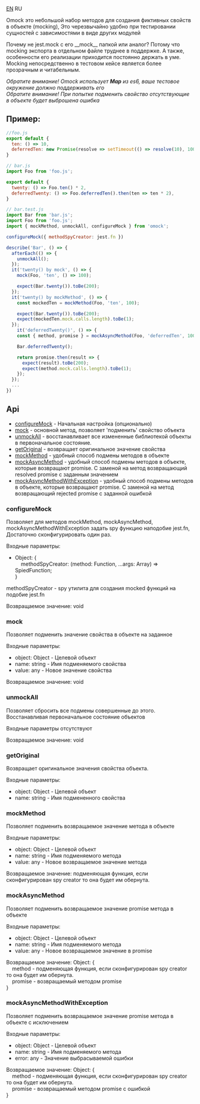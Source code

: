 <a href="https://github.com/LonelyGriffin/omock/blob/master/README.md">EN</a> RU

Omock это небольшой набор методов для создания фиктивных свойств в объекте (mocking), Это черезвычайно удобно при тестировании сущностей с зависимостями в виде других модулей <br/>

Почему не jest.mock с его \_\_mock\_\_ папкой или аналог? Потому что mocking экспорта в отдельном файле труднее в поддержке. А также, особенности его реализации приходится постоянно держать в уме.
Mocking непосредственно в тестовом кейсе является более прозрачным и читабельным.

*Обратите внимание! Omock использует **Map** из es6, ваше тестовое окружение должно поддерживать его*<br/>
*Обратите внимание! При попытке подменить свойство отсутствующие в объекте будет выброшена ошибка*

## Пример:
```javascript
//foo.js
export default {
  ten: () => 10,
  deferredTen: new Promise(resolve => setTimeout(() => resolve(10), 100),
}

// bar.js
import Foo from 'foo.js';

export default {
  twenty: () => Foo.ten() * 2,
  deferredTwenty: () => Foo.deferredTen().then(ten => ten * 2),
}

// bar.test.js
import Bar from 'bar.js';
import Foo from 'foo.js';
import { mockMethod, unmockAll, configureMock } from 'omock';

configureMock({ methodSpyCreator: jest.fn })

describe('Bar', () => {
  afterEach(() => {
    unmockAll();
  });
  it('twenty() by mock', () => {
    mock(Foo, 'ten', () => 100);

    expect(Bar.twenty()).toBe(200);
  });
  it('twenty() by mockMethod', () => {
    const mockedTen = mockMethod(Foo, 'ten', 100);

    expect(Bar.twenty()).toBe(200);
    expect(mockedTen.mock.calls.length).toBe(1);
  });
    it('deferredTwenty()', () => {
    const { method, promise } = mockAsyncMethod(Foo, 'deferredTen', 100);

    Bar.deferredTwenty();

    return promise.then(result => {
      expect(result).toBe(200);
      expect(method.mock.calls.length).toBe(1);
    });
  });
  ...
})
```

## Api

* <a href="#configureMock">configureMock</a> - Начальная настройка (опционально)
* <a href="#mock">mock</a> - основной метод, позволяет 'подменить' свойство объекта
* <a href="#unmockAll">unmockAll</a> - восстанавливает все измененные библиотекой объекты в первоначальное состояние.
* <a href="#getOriginal">getOriginal</a> - возвращает оригинальное значение свойства
* <a href="#mockMethod">mockMethod</a> - удобный способ подмены методов в объекте
* <a href="#mockAsyncMethod">mockAsyncMethod</a> - удобный способ подмены методов в объекте, которые возвращают promise. С заменой на метод возвращающий resolved promise с заданным значением
* <a href="#mockAsyncMethodWithException">mockAsyncMethodWithException</a> - удобный способ подмены методов в объекте, которые возвращают promise. С заменой на метод возвращающий rejected promise с заданной ошибкой

<a id="configureMock"></a>
### configureMock
Позволяет для методов mockMethod, mockAsyncMethod, mockAsyncMethodWithException задать spy функцию наподобие jest.fn, Достаточно сконфигурировать один раз.

Входные параметры:
* Object: {<br />
  &nbsp;&nbsp;&nbsp;&nbsp;methodSpyCreator: (method: Function, ...args: Array<any>) => SpiedFunction;<br />
}

methodSpyCreator - spy утилита для создания mocked функций на подобие jest.fn

Возвращаемое значение: void

### mock
Позволяет подменить значение свойства в объекте на заданное

Входные параметры:
* object: Object - Целевой объект
* name: string - Имя подменяемого свойства
* value: any - Новое значение свойства

Возвращаемое значение: void

<a id="unmockAll"></a>
### unmockAll
Позволяет сбросить все подмены совершенные до этого. Восстанавливая первоначальное состояние объектов

Входные параметры отсутствуют

Возвращаемое значение: void

<a id="getOriginal"></a>
### getOriginal
Возвращает оригинальное значения свойства объекта.

Входные параметры:
* object: Object - Целевой объект
* name: string - Имя подмененного свойства

<a id="mockMethod"></a>
### mockMethod
Позволяет подменить возвращаемое значение метода в объекте

Входные параметры:
* object: Object - Целевой объект
* name: string - Имя подменяемого метода
* value: any - Новое возвращаемое значение метода

Возвращаемое значение: подменяющая функция, если сконфигурирован spy creator то она будет им обернута.

<a id="mockAsyncMethod"></a>
### mockAsyncMethod
Позволяет подменить возвращаемое значение promise метода в объекте

Входные параметры:
* object: Object - Целевой объект
* name: string - Имя подменяемого метода
* value: any - Новое возвращаемое значение в promise

Возвращаемое значение: Object: {<br />
  &nbsp;&nbsp;&nbsp;&nbsp;method - подменяющая функция, если сконфигурирован spy creator то она будет им обернута.<br />
  &nbsp;&nbsp;&nbsp;&nbsp;promise - возвращаемый методом promise<br />
}

<a id="mockAsyncMethodWithException"></a>
### mockAsyncMethodWithException
Позволяет подменить возвращаемое значение promise метода в объекте с исключением

Входные параметры:
* object: Object - Целевой объект
* name: string - Имя подменяемого метода
* error: any - Значение выбрасываемой ошибки

Возвращаемое значение: Object: {<br />
  &nbsp;&nbsp;&nbsp;&nbsp;method - подменяющая функция, если сконфигурирован spy creator то она будет им обернута.<br />
  &nbsp;&nbsp;&nbsp;&nbsp;promise - возвращаемый методом promise с ошибкой<br />
}
